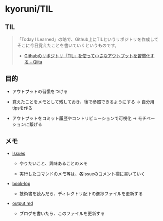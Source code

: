 # kyoruni/TIL

## TIL
>「Today I Learned」の略で、Github上にTILというリポジトリを作成してそこに今日覚えたことを書いていくというものです。
>- [Githubのリポジトリ「TIL」を使って小さなアウトプットを習慣化する - Qiita](https://qiita.com/nemui_/items/239335b4ed0c3c797add)

## 目的

- アウトプットの習慣をつける

- 覚えたことをメモとして残しておき、後で参照できるようにする → 自分用tipsを作る

- アウトプットをコミット履歴やコントリビューションで可視化 → モチベーションに繋げる

## メモ

- [Issues](https://github.com/kyoruni/til/issues)

  - やりたいこと、興味あることのメモ

  - 実行したコマンドのメモ等は、各Issueのコメント欄に書いていく

- [book-log](https://github.com/kyoruni/til/tree/master/book-log)

  - 技術書を読んだら、ディレクトリ配下の進捗ファイルを更新する

- [output.md](https://github.com/kyoruni/til/blob/master/output.md)

  - ブログを書いたら、このファイルを更新する
